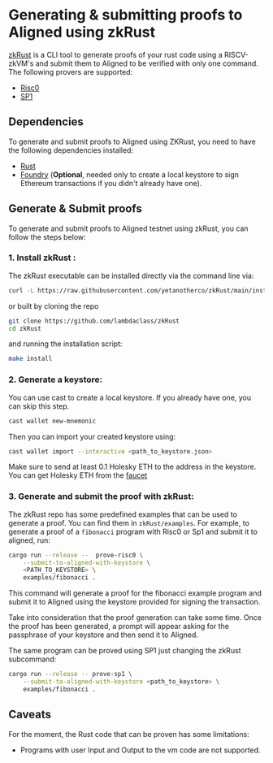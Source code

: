 # Generating & submitting proofs to Aligned using zkRust

[zkRust](https://github.com/yetanotherco/zkRust) is a CLI tool to generate proofs of your rust code using a RISCV-zkVM's and submit them to Aligned to be verified with only one command.
The following provers are supported:

- [Risc0](https://github.com/risc0/risc0)
- [SP1](https://github.com/succinctlabs/sp1)

## Dependencies

To generate and submit proofs to Aligned using ZKRust, you need to have the following dependencies installed:

- [Rust](https://www.rust-lang.org/tools/install)
- [Foundry](https://book.getfoundry.sh/getting-started/installation) (**Optional**, needed only to create a local
  keystore to sign Ethereum transactions if you didn't already have one).

## Generate & Submit proofs

To generate and submit proofs to Aligned testnet using zkRust, you can follow the steps below:

### 1. Install zkRust :

The zkRust executable can be installed directly via the command line via:

```sh
curl -L https://raw.githubusercontent.com/yetanotherco/zkRust/main/install_zkrust.sh | bash
```

or built by cloning the repo

```sh
git clone https://github.com/lambdaclass/zkRust
cd zkRust
```

and running the installation script:

```sh
make install
```

### 2. Generate a keystore:

You can use cast to create a local keystore.
If you already have one, you can skip this step.

```bash
cast wallet new-mnemonic
```

Then you can import your created keystore using:

```bash
cast wallet import --interactive <path_to_keystore.json>
```

Make sure to send at least 0.1 Holesky ETH to the address in the keystore.
You can get Holesky ETH from the [faucet](https://cloud.google.com/application/web3/faucet/ethereum/holesky)

### 3. Generate and submit the proof with zkRust:

The zkRust repo has some predefined examples that can be used to generate a proof.
You can find them in `zkRust/examples`.
For example, to generate a proof of a `fibonacci` program with Risc0 or Sp1 and submit it to aligned, run:

```sh
cargo run --release --  prove-risc0 \
    --submit-to-aligned-with-keystore \
    <PATH_TO_KEYSTORE> \
    examples/fibonacci .
```

This command will generate a proof for the fibonacci example program and submit it to Aligned using the keystore
provided for signing the transaction.

Take into consideration that the proof generation can take some time.
Once the proof has been generated, a prompt will appear asking for the passphrase of your keystore and then send it to
Aligned.

The same program can be proved using SP1 just changing the zkRust subcommand:

```bash
cargo run --release -- prove-sp1 \
    --submit-to-aligned-with-keystore <path_to_keystore> \
    examples/fibonacci .
```

## Caveats

For the moment, the Rust code that can be proven has some limitations:

- Programs with user Input and Output to the vm code are not supported.
